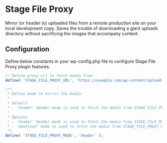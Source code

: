# Stage File Proxy

Mirror (or header to) uploaded files from a remote production site on your local development copy. Saves the trouble of downloading a giant uploads directory without sacrificing the images that accompany content.

## Configuration
Define below constants in your wp-config.php file to configure Stage File Proxy plugin features.

```php
// Define proxy url to fetch media from.
define( 'STAGE_FILE_PROXY_URL', 'https://example.com/wp-content/uploads/' );

/**
 * Define mode to mirror the media.
 *
 * Default
 * - 'header' Header mode is used to fetch the media from STAGE_FILE_PROXY_URL and does not store any media in local
 *
 * Options
 * - 'header' Header mode is used to fetch the media from STAGE_FILE_PROXY_URL and does not store any media in local
 * - 'download' mode is used to fetch the media from STAGE_FILE_PROXY_URL and store media in local
 */
define( 'STAGE_FILE_PROXY_MODE', 'header' );
```